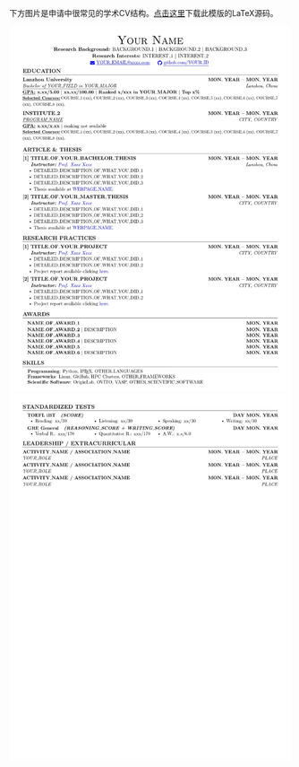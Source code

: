 下方图片是申请中很常见的学术CV结构。[点击这里](./tex_files/main.tex)下载此模版的LaTeX源码。

![CV Example](./pics/CV_Template_page_1.jpg)
![CV Example](./pics/CV_Template_page_2.jpg)
